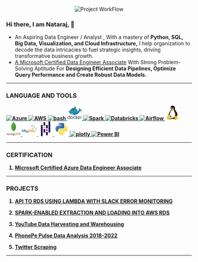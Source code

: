 <p align="center">
  <img src="https://github.com/pnraj/pnraj/assets/29162796/caa8785b-ec78-469c-bb00-73a43420ab0f" alt="Project WorkFlow">
</p>

<!--
**pnraj/pnraj** is a ✨ _special_ ✨ repository because its `README.md` (this file) appears on your GitHub profile.

Here are some ideas to get you started:

- 🔭 I’m currently working on ...
- 🌱 I’m currently learning ...
- 👯 I’m looking to collaborate on ...
- 🤔 I’m looking for help with ...
- 💬 Ask me about ...
- 📫 How to reach me: ...
- 😄 Pronouns: ...
- ⚡ Fun fact: ...
-->


### Hi there, I am Nataraj, 👋
- An Aspiring Data Engineer / Analyst </span>, With a mastery of <b> Python, SQL, Big Data, Visualization, and Cloud Infrastructure,</b> I help organization to decode the data intricacies to fuel strategic insights, driving transformative business growth.
- [A Microsoft Certified Data Engineer Associate](https://learn.microsoft.com/api/credentials/share/en-us/NatarajPalanivel-3700/DF6264D0E8285B6?sharingId=31B58FCDCABBCCA3) With Strong Problem-Solving Aptitude For <b> Designing Efficient Data Pipelines, Optimize Query Performance and Create Robust Data Models.


<hr></hr>
<h3 align="left">LANGUAGE AND TOOLS</h3>
<p align="left"> <a href="https://azure.com/" target="_blank" rel="noreferrer">
      <img src="https://www.logo.wine/a/logo/Microsoft_Azure/Microsoft_Azure-Logo.wine.svg" alt="Azure" width="80" height="40"/>
    </a>
      <a href="https://aws.amazon.com/" target="_blank" rel="noreferrer">
      <img src="https://www.vectorlogo.zone/logos/amazon_aws/amazon_aws-ar21.svg" alt="AWS" width="80" height="40"/>
    </a> <a href="https://www.gnu.org/software/bash/" target="_blank" rel="noreferrer"> <img src="https://www.vectorlogo.zone/logos/gnu_bash/gnu_bash-icon.svg" alt="bash" width="40" height="40"/> </a> <a href="https://www.docker.com/" target="_blank" rel="noreferrer"> <img src="https://raw.githubusercontent.com/devicons/devicon/master/icons/docker/docker-original-wordmark.svg" alt="docker" width="40" height="40"/> </a> <a href="https://git-scm.com/" target="_blank" rel="noreferrer"> 
      <img src="https://www.vectorlogo.zone/logos/apache_spark/apache_spark-ar21.svg" alt="Spark" width="80" height="40"/>
    </a>
    <a href="https://databricks.com/" target="_blank" rel="noreferrer">
      <img src="https://www.vectorlogo.zone/logos/databricks/databricks-ar21.svg" alt="Databricks" width="80" height="40"/>
    </a>
    <a href="https://airflow.apache.org/" target="_blank" rel="noreferrer">
      <img src="https://static-00.iconduck.com/assets.00/airflow-icon-512x512-tpr318yf.png" alt="Airflow" width="40" height="40"/>
    </a>
<a href="https://www.linux.org/" target="_blank" rel="noreferrer"> <img src="https://raw.githubusercontent.com/devicons/devicon/master/icons/linux/linux-original.svg" alt="linux" width="40" height="40"/> </a> <a href="https://www.mongodb.com/" target="_blank" rel="noreferrer"> <img src="https://raw.githubusercontent.com/devicons/devicon/master/icons/mongodb/mongodb-original-wordmark.svg" alt="mongodb" width="40" height="40"/> </a> <a href="https://www.mysql.com/" target="_blank" rel="noreferrer"> <img src="https://raw.githubusercontent.com/devicons/devicon/master/icons/mysql/mysql-original-wordmark.svg" alt="mysql" width="40" height="40"/> </a> <a href="https://pandas.pydata.org/" target="_blank" rel="noreferrer"> <img src="https://raw.githubusercontent.com/devicons/devicon/2ae2a900d2f041da66e950e4d48052658d850630/icons/pandas/pandas-original.svg" alt="pandas" width="40" height="40"/> </a> <a href="https://www.python.org" target="_blank" rel="noreferrer"> <img src="https://raw.githubusercontent.com/devicons/devicon/master/icons/python/python-original.svg" alt="python" width="40" height="40"/> </a>
    <a href="https://plotly.com/" target="_blank" rel="noreferrer">
      <img src="https://res.cloudinary.com/crunchbase-production/image/upload/c_lpad,f_auto,q_auto:eco,dpr_1/vgay5hqdvszlmvud3hwu" alt="plotly" width="40" height="40" />
    </a>
    <a href="https://powerbi.microsoft.com/" target="_blank" rel="noreferrer">
      <img src="https://www.logo.wine/a/logo/Power_BI/Power_BI-Logo.wine.svg" alt="Power BI" width="40" height="40" />
    </a>
</p>
<hr></hr>
<h3 align="left">CERTIFICATION</h3>

1. [Microsoft Certified Azure Data Engineer Associate](https://learn.microsoft.com/api/credentials/share/en-us/NatarajPalanivel-3700/DF6264D0E8285B6?sharingId=31B58FCDCABBCCA3)
<hr></hr>
<h3 align="left">PROJECTS</h3>

1. [API TO RDS USING LAMBDA WITH SLACK ERROR MONITORING](https://github.com/pnraj/Projects/tree/master/AWS%3A%20Bulk%20%26%20Near%20Real-Time%20Pipelines/API%20TO%20RDS%20USING%20LAMBDA%20WITH%20SLACK%20ERROR%20MONITORING)

2. [SPARK-ENABLED EXTRACTION AND LOADING INTO AWS RDS](https://github.com/pnraj/Projects/tree/master/AWS%3A%20Bulk%20%26%20Near%20Real-Time%20Pipelines/Spark-Enabled%20Extraction%20and%20Loading%20Into%20AWS%20RDS)

3. [YouTube Data Harvesting and Warehousing](https://github.com/pnraj/Projects/tree/master/YouTube_Data_Harvesting_and_Warehousing)

4. [PhonePe Pulse Data Analysis 2018-2022](https://github.com/pnraj/Projects/tree/master/Phonephe_Pulse)

5. [Twitter Scraping](https://github.com/pnraj/Twitter_scraping)
   
<hr></hr>
